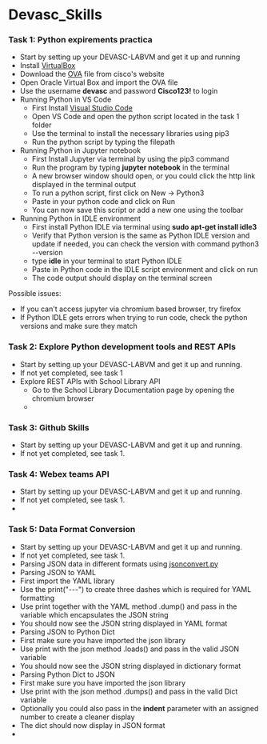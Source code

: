 # Devasc_Skills

### Task 1: Python expirements practica

* Start by setting up your DEVASC-LABVM and get it up and running
* Install [VirtualBox](https://www.virtualbox.org/) 
* Download the [OVA](https://www.netacad.com/portal/content/devnet-associate-virtual-machines-vms) file from cisco's website 
* Open Oracle Virtual Box and import the OVA file
* Use the username **devasc** and password **Cisco123!** to login
* Running Python in VS Code
  * First Install [Visual Studio Code](https://code.visualstudio.com/)
  * Open VS Code and open the python script located in the task 1 folder
  * Use the terminal to install the necessary libraries using pip3
  * Run the python script by typing the filepath  
* Running Python in Jupyter notebook
  * First Install Jupyter via terminal by using the pip3 command
  * Run the program by typing **jupyter notebook** in the terminal
  * A new browser window should open, or you could click the http link displayed in the terminal output
  * To run a python script, first click on New -> Python3
  * Paste in your python code and click on Run
  * You can now save this script or add a new one using the toolbar
* Running Python in IDLE environment
  * First install Python IDLE via terminal using **sudo apt-get install idle3**
  * Verify that Python version is the same as Python IDLE version and update if needed, 
  you can check the version with command python3 --version
  * type **idle** in your terminal to start Python IDLE
  * Paste in Python code in the IDLE script environment and click on run
  * The code output should display on the terminal screen

Possible issues:
* If you can't access jupyter via chromium based browser, try firefox
* If Python IDLE gets errors when trying to run code, check the python versions and make sure they match

### Task 2: Explore Python development tools and REST APIs

* Start by setting up your DEVASC-LABVM and get it up and running.
* If not yet completed, see task 1
* Explore REST APIs with School Library API
  * Go to the School Library Documentation page by opening the chromium browser
  * 

### Task 3: Github Skills

* Start by setting up your DEVASC-LABVM and get it up and running. 
* If not yet completed, see task 1.


### Task 4: Webex teams API

* Start by setting up your DEVASC-LABVM and get it up and running. 
* If not yet completed, see task 1.
* 

### Task 5: Data Format Conversion

* Start by setting up your DEVASC-LABVM and get it up and running. 
* If not yet completed, see task 1.
* Parsing JSON data in different formats using [jsonconvert.py](https://github.com/deranker1/Devasc_Skills/blob/main/Task%205:%20Data%20Format%20Conversion/json_convert.py)
* Parsing JSON to YAML
 * First import the YAML library
 * Use the print("---") to create three dashes which is required for YAML formatting
 * Use print together with the YAML method .dump() and pass in the variable which encapsulates the JSON string
 * You should now see the JSON string displayed in YAML format
* Parsing JSON to Python Dict
 * First make sure you have imported the json library
 * Use print with the json method .loads() and pass in the valid JSON variable
 * You should now see the JSON string displayed in dictionary format
 * Parsing Python Dict to JSON
  * First make sure you have imported the json library
  * Use print with the json method .dumps() and pass in the valid Dict variable 
  * Optionally you could also pass in the **indent** parameter with an assigned number to create a cleaner display
  * The dict should now display in JSON format
  * 
